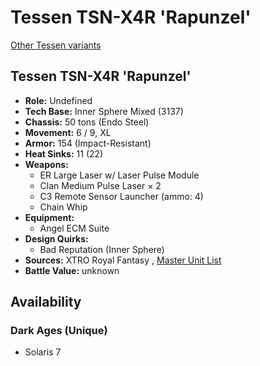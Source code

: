 # Tessen TSN-X4R 'Rapunzel' 

[Other Tessen variants](../tessen.md) 

## Tessen TSN-X4R 'Rapunzel' 

- **Role:** Undefined 
- **Tech Base:** Inner Sphere Mixed (3137) 
- **Chassis:** 50 tons (Endo Steel) 
- **Movement:** 6 / 9, XL 
- **Armor:** 154 (Impact-Resistant) 
- **Heat Sinks:** 11 (22) 
- **Weapons:** 
  - ER Large Laser w/ Laser Pulse Module 
  - Clan Medium Pulse Laser × 2 
  - C3 Remote Sensor Launcher (ammo: 4) 
  - Chain Whip 
- **Equipment:** 
  - Angel ECM Suite 
- **Design Quirks:** 
  - Bad Reputation (Inner Sphere) 
- **Sources:** XTRO Royal Fantasy , [Master Unit List](http://masterunitlist.info/Unit/Details/8377/tessen-tsn-x-4r-rapunzel) 
- **Battle Value:** unknown 

## Availability 

### Dark Ages (Unique) 

- Solaris 7 

